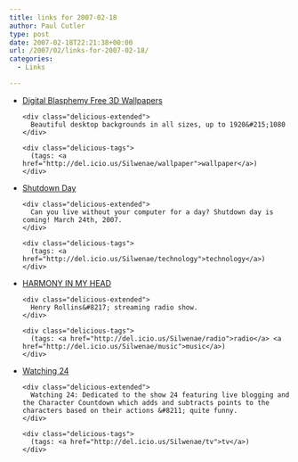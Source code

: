 ```yaml
---
title: links for 2007-02-18
author: Paul Cutler
type: post
date: 2007-02-18T22:21:38+00:00
url: /2007/02/links-for-2007-02-18/
categories:
  - Links

---
```

<ul class="delicious">
  <li>
    <div class="delicious-link">
      <a href="http://www.digitalblasphemy.com/freegallery.shtml">Digital Blasphemy Free 3D Wallpapers</a>
    </div>
    
    <div class="delicious-extended">
      Beautiful desktop backgrounds in all sizes, up to 1920&#215;1080
    </div>
    
    <div class="delicious-tags">
      (tags: <a href="http://del.icio.us/Silwenae/wallpaper">wallpaper</a>)
    </div>
  </li>
  
  <li>
    <div class="delicious-link">
      <a href="http://shutdownday.com/">Shutdown Day</a>
    </div>
    
    <div class="delicious-extended">
      Can you live without your computer for a day? Shutdown day is coming! March 24th, 2007.
    </div>
    
    <div class="delicious-tags">
      (tags: <a href="http://del.icio.us/Silwenae/technology">technology</a>)
    </div>
  </li>
  
  <li>
    <div class="delicious-link">
      <a href="http://harmonyinmyhead.com/index.html">HARMONY IN MY HEAD</a>
    </div>
    
    <div class="delicious-extended">
      Henry Rollins&#8217; streaming radio show.
    </div>
    
    <div class="delicious-tags">
      (tags: <a href="http://del.icio.us/Silwenae/radio">radio</a> <a href="http://del.icio.us/Silwenae/music">music</a>)
    </div>
  </li>
  
  <li>
    <div class="delicious-link">
      <a href="http://www.watching24.com/">Watching 24</a>
    </div>
    
    <div class="delicious-extended">
      Watching 24: Dedicated to the show 24 featuring live blogging and the Character Countdown which adds and subtracts points to the characters based on their actions &#8211; quite funny.
    </div>
    
    <div class="delicious-tags">
      (tags: <a href="http://del.icio.us/Silwenae/tv">tv</a>)
    </div>
  </li>
</ul>